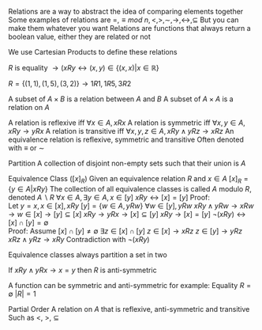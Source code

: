 Relations are a way to abstract the idea of comparing elements together
Some examples of relations are $=, \equiv mod \ n, <, >, \sim, \to, \leftrightarrow, \subseteq$
	But you can make them whatever you want
Relations are functions that always return a boolean value, either they are related or not

We use Cartesian Products to define these relations

$R$ is equality $\to (xRy \leftrightarrow (x, y) \in \{(x, x) | x \in \mathbb{R}\}$

$R = \{(1, 1), (1, 5), (3, 2)\} \to 1R1, 1R5, 3R2$

A subset of $A \times B$ is a relation between $A$ and $B$
A subset of $A \times A$ is a relation on $A$

A relation is reflexive iff $\forall x \in A, xRx$
A relation is symmetric iff $\forall x, y \in A, xRy \to yRx$
A relation is transitive iff $\forall x, y, z \in A, xRy \land yRz \to xRz$
An equivalence relation is reflexive, symmetric and transitive 
	Often denoted with $\equiv$ or $\sim$ 

Partition
	A collection of disjoint non-empty sets such that their union is $A$

Equivalence Class $([x]_R)$
	Given an equivalence relation $R$ and $x \in A$
	$[x]_R = \{y \in A | xRy\}$
	The collection of all equivalence classes is called $A$ modulo $R$, denoted $A \backslash R$ 
	$\forall x \in A, \exists y \in A, x \in [y]$
	$xRy \leftrightarrow [x] = [y]$	
	Proof:		
		Let $y = x, x \in [x], xRy$
		$[y] = \{w \in A, yRw\}$
		$\forall w \in [y], yRw$
		$xRy \land yRw \to xRw \to w \in [x] \to [y] \subseteq [x]$
		$xRy \to yRx \to [x] \subseteq [y]$
		$xRy \to [x] = [y]$
	$\lnot (xRy) \leftrightarrow [x] \cap [y] = \emptyset$	
	Proof:
		Assume $[x] \cap [y] \neq \emptyset$
		$\exists z \in [x] \cap [y]$
		$z \in [x] \to xRz$
		$z \in [y] \to yRz$
		$xRz \land yRz \to xRy$
		Contradiction with $\lnot (xRy)$

Equivalence classes always partition a set in two

If $xRy \land yRx \to x = y$ then $R$ is anti-symmetric

A function can be symmetric and anti-symmetric for example:
	Equality 
	$R = \emptyset$
	$|R| = 1$

Partial Order
	A relation on $A$ that is reflexive, anti-symmetric and transitive
	Such as <, >, $\subseteq$ 
